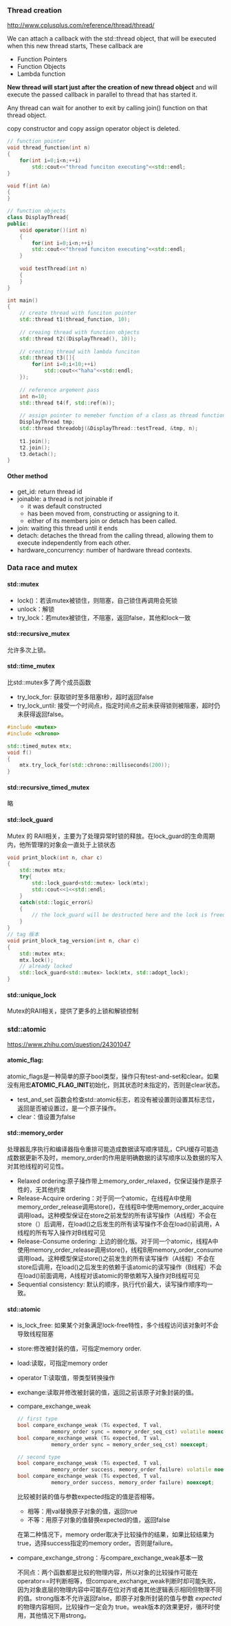 ### Thread creation

http://www.cplusplus.com/reference/thread/thread/

We can attach a callback with the std::thread object, that will be executed when this new thread starts, These callback are

+ Function Pointers
+ Function Objects
+ Lambda function

**New thread will start just after the creation of new thread object** and will execute the passed callback in parallel to thread that has started it.

Any thread can wait for another to exit by calling join() function on that thread object.

copy constructor and copy assign operator object is deleted.

```c++
// function pointer
void thread_function(int n)
{
    for(int i=0;i<n;++i)
        std::cout<<"thread funciton executing"<<std::endl;
}

void f(int &n)
{
}

// function objects
class DisplayThread{
public:
    void operator()(int n)
    {
        for(int i=0;i<n;++i)
        std::cout<<"thread funciton executing"<<std::endl;
    }
    
    void testThread(int n)
    {
    }
}

int main()
{
    // create thread with funciton pointer
    std::thread t1(thread_function, 10);
    
    // creaing thread with function objects
    std::thread t2((DisplayThread(), 10));
   
    // creating thread with lambda funciton
    std::thread t3([]{
        for(int i=0;i<10;++i)
            std::cout<<"haha"<<std::endl;
    });
    
    // reference argement pass
    int n=10;
    std::thread t4(f, std::ref(n));
    
    // assign pointer to memeber function of a class as thread function
    DisplayThread tmp;
    std::thread threadobj(&DisplayThread::testTread, &tmp, n);
    
    t1.join();
    t2.join();
    t3.detach();
}
```

#### Other method

+ get_id: return thread id
+ joinable: a thread is not joinable if 
  + it was default constructed
  + has been moved from, constructing or assigning to it.
  + either of its members join or detach has been called.
+ join: waiting this thread until it ends
+ detach: detaches the thread from the calling thread, allowing them to execute independently from each other.
+ hardware_concurrency: number of hardware thread contexts.



### Data race and mutex

#### std::mutex

+ lock()：若该mutex被锁住，则阻塞，自己锁住再调用会死锁
+ unlock：解锁
+ try_lock：若mutex被锁住，不阻塞，返回false，其他和lock一致

#### std::recursive_mutex

允许多次上锁。

#### std::time_mutex

比std::mutex多了两个成员函数

+ try_lock_for: 获取锁时至多阻塞t秒，超时返回false
+ try_lock_until: 接受一个时间点，指定时间点之前未获得锁则被阻塞，超时仍未获得返回false。

```c++
#include <mutex>
#include <chrono>

std::timed_mutex mtx;
void f()
{
    mtx.try_lock_for(std::chrono::milliseconds(200));
}
```

#### std::recursive_timed_mutex

略

#### std::lock_guard

Mutex 的 RAII相关，主要为了处理异常时锁的释放。在lock_guard的生命周期内，他所管理的对象会一直处于上锁状态

```c++
void print_block(int n, char c)
{
    std::mutex mtx;
    try{
        std::lock_guard<std::mutex> lock(mtx);
        std::cout<<1<<std::endl;
    }
    catch(std::logic_error&)
    {
        // the lock_guard will be destructed here and the lock is freed.
    }
}
// tag 版本
void print_block_tag_version(int n, char c)
{
    std::mutex mtx;
    mtx.lock();
    // already locked
    std::lock_guard<std::mutex> lock(mtx, std::adopt_lock);
}
```

#### std::unique_lock

Mutex的RAII相关，提供了更多的上锁和解锁控制



### std::atomic

https://www.zhihu.com/question/24301047

#### atomic_flag:

atomic_flags是一种简单的原子bool类型，操作只有test-and-set和clear。如果没有用宏**ATOMIC_FLAG_INIT**初始化，则其状态时未指定的，否则是clear状态。

+ test_and_set 函数会检查std::atomic标志，若没有被设置则设置其标志位，返回是否被设置过，是一个原子操作。
+ clear：值设置为false

#### std::memory_order

处理器乱序执行和编译器指令重排可能造成数据读写顺序错乱，CPU缓存可能造成数据更新不及时，memory_order的作用是明确数据的读写顺序以及数据的写入对其他线程的可见性。

+ Relaxed ordering:原子操作带上memory_order_relaxed，仅保证操作是原子性的，无其他约束
+ Release-Acquire ordering：对于同一个atomic，在线程A中使用memory_order_release调用store()，在线程B中使用memory_order_acquire调用load。这种模型保证在store之前发型的所有读写操作（A线程）不会在store（）后调用，在load()之后发生的所有读写操作不会在load()前调用，A线程的所有写入操作对B线程可见
+ Release-Consume ordering: 上边的弱化版。对于同一个atomic，线程A中使用memory_order_release调用store()，线程B用memory_order_consume调用load。这种模型保证store()之前发生的所有读写操作（A线程）不会在store后调用，在load()之后发生的依赖于该atomic的读写操作（B线程）不会在load()前面调用，A线程对该atomic的带依赖写入操作对B线程可见
+ Sequential consistency: 默认的顺序，执行代价最大，读写操作顺序均一致。

#### std::atomic

+ is_lock_free: 如果某个对象满足lock-free特性，多个线程访问该对象时不会导致线程阻塞

+ store:修改被封装的值，可指定memory order.

+ load:读取，可指定memory order

+ operator T:读取值，带类型转换操作

+ exchange:读取并修改被封装的值，返回之前该原子对象封装的值。

+ compare_exchange_weak

  ```c++
  // first type
  bool compare_exchange_weak (T& expected, T val,
             memory_order sync = memory_order_seq_cst) volatile noexcept;
  bool compare_exchange_weak (T& expected, T val,
             memory_order sync = memory_order_seq_cst) noexcept;
  
  // second type
  bool compare_exchange_weak (T& expected, T val,
             memory_order success, memory_order failure) volatile noexcept;
  bool compare_exchange_weak (T& expected, T val,
             memory_order success, memory_order failure) noexcept;
  ```

  比较被封装的值与参数expected指定的值是否相等。

  + 相等：用val替换原子对象的值，返回true
  + 不等：用原子对象的值替换expected的值，返回false

  在第二种情况下，memory order取决于比较操作的结果，如果比较结果为true，选择success指定的memory order。否则是failure。

+ compare_exchange_strong：与compare_exchange_weak基本一致

  不同点：两个函数都是比较的物理内容，所以对象的比较操作可能在operator==时判断相等，但compare_exchange_weak判断时却可能失败，因为对象底层的物理内容中可能存在位对齐或者其他逻辑表示相同但物理不同的值。strong版本不允许返回false，即原子对象所封装的值与参数 *expected* 的物理内容相同，比较操作一定会为 true。weak版本的效果更好，循环时使用，其他情况下用strong。